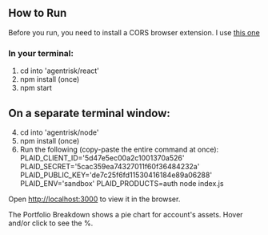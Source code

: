 ## How to Run

Before you run, you need to install a CORS browser extension. I use [this one](https://chrome.google.com/webstore/detail/allow-control-allow-origi/nlfbmbojpeacfghkpbjhddihlkkiljbi?hl=en)

### In your terminal:

1) cd into 'agentrisk/react'
2) npm install (once)
3) npm start
## On a separate terminal window:
4) cd into 'agentrisk/node'
5) npm install (once)
6) Run the following (copy-paste the entire command at once): 
PLAID_CLIENT_ID='5d47e5ec00a2c1001370a526' PLAID_SECRET='5cac359ea74327011f60f36484232a' PLAID_PUBLIC_KEY='de7c25f6fd11530416184e89a06288' PLAID_ENV='sandbox' PLAID_PRODUCTS=auth node index.js

Open [http://localhost:3000](http://localhost:3000) to view it in the browser.

The Portfolio Breakdown shows a pie chart for account's assets. Hover and/or click to see the %.